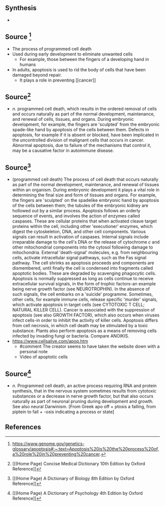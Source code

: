 ## Synthesis
- 
## Source [^1]
- The process of programmed cell death
- Used during early development to eliminate unwanted cells
	- For example, those between the fingers of a developing hand in humans
- In adults, apoptosis is used to rid the body of cells that have been damaged beyond repair.
	- It plays a role in preventing [[cancer]]
## Source[^2]
- $n$. programmed cell death, which results in the ordered removal of cells and occurs naturally as part of the normal development, maintenance, and renewal of cells, tissues, and organs. During embryonic development, for example, the fingers are 'sculpted' from the embryonic spade-like hand by apoptosis of the cells between them. Defects in apoptosis, for example if it is absent or blocked, have been implicated in the uncontrolled division of malignant cells that occurs in cancer. Abnormal apoptosis, due to failure of the mechanisms that control it, may be a causative factor in autoimmune disease.
## Source[^3]
- (programmed cell death) The process of cell death that occurs naturally as part of the normal development, maintenance, and renewal of tissues within an organism. During embryonic development it plays a vital role in determining the final size and form of tissues and organs. For example, the fingers are 'sculpted' on the spadelike embryonic hand by apoptosis of the cells between them; the tubules of the embryonic kidney are hollowed out by a similar process. Apoptosis follows an orderly sequence of events, and involves the action of enzymes called caspases. These are cellular proteins that when activated cleave target proteins within the cell, including other 'executioner' enzymes, which digest the cytoskeleton, DNA, and other cell components. Various signals can result in activation of caspases. Internal signals include irreparable damage to the cell's DNA or the release of cytochrome $c$ and other mitochondrial components into the cytosol following damage to mitochondria. External 'death-signal' molecules, e.g. from neighbouring cells, activate intracellular signal pathways, such as the Fas signal pathway. The cell shrinks as apoptosis proceeds and components are dismembered, until finally the cell is condensed into fragments called apoptotic bodies. These are degraded by scavenging phagocytic cells. Apoptosis is normally suppressed as long as cells continue to receive extracellular survival signals, in the form of trophic factors-an example being nerve growth factor (see NEUROTROPHIN). In the absence of such signals, the cell embarks on a 'suicide' programme. Sometimes, other cells, for example immune cells, release specific 'murder' signals, which activate apoptosis in target cells (see CYTOTOXIC T CELL; NATURAL KILLER CELL). Cancer is associated with the suppression of apoptosis (see also GROWTH FACTOR), which also occurs when viruses infect cells-in order to inhibit the activity of killer cells. Apoptosis differs from cell necrosis, in which cell death may be stimulated by a toxic substance. Plants also perform apoptosis as a means of removing cells infected by invading fungi or bacteria. Compare ANOIKIS.
- https://www.cellsalive.com/apop.htm
	- #comment The creator seems to have taken the website down with a personal note
	- Video of apoptotic cells
## Source[^4]
- $n$. Programmed cell death, an active process requiring RNA and protein synthesis, that in the nervous system sometimes results from cytotoxic substances or a decrease in nerve growth factor, but that also occurs naturally as part of neuronal pruning during development and growth. See also neural Darwinism. \[From Greek apo off + ptosis a falling, from piptein to fall + -osis indicating a process or state]
## References

[^1]: https://www.genome.gov/genetics-glossary/apoptosis#:~:text=Apoptosis%20is%20the%20process%20of,a%20role%20in%20preventing%20cancer.
[^2]: [[(Home Page) Concise Medical Dictionary 10th Edition by Oxford Reference]]
[^3]: [[(Home Page) A Dictionary of Biology 8th Edition by Oxford Reference]]
[^4]: [[(Home Page) A Dictionary of Psychology 4th Edition by Oxford Reference]]